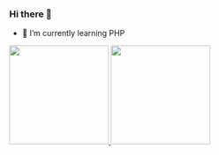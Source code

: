 ### Hi there 👋
- 🌱 I’m currently learning PHP

<div>
    <a href="https://github.com/lucascsilva0">
    <img height="180em" src="https://github-readme-stats.vercel.app/api?username=lucascsilva0&show_icons=true&theme=dracula&include_all_commits=true$count_private=true"/>
    <img height="180em" src="https://github-readme-stats.vercel.app/api/top-langs/?username=lucascsilva0&layout=compact&langs_count=16&theme=dracula"/>
</div>


<!--
**lucascsilva0/lucascsilva0** is a ✨ _special_ ✨ repository because its `README.md` (this file) appears on your GitHub profile.

Here are some ideas to get you started:

- 🔭 I’m currently working on ...
- 👯 I’m looking to collaborate on ...
- 🤔 I’m looking for help with ...
- 💬 Ask me about ...
- 📫 How to reach me: ...
- 😄 Pronouns: ...
- ⚡ Fun fact: ...
-->
